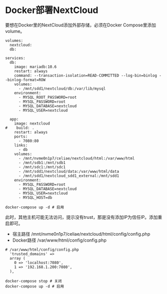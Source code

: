 # Docker部署NextCloud

要想在Docker里的NextCloud添加外部存储，必须在Docker Compose里添加volume。
```shell
volumes:
  nextcloud:
  db:

services:
  db:
    image: mariadb:10.6
    restart: always
    command: --transaction-isolation=READ-COMMITTED --log-bin=binlog --binlog-format=ROW
    volumes:
      - /mnt/sdd1/nextcloud/db:/var/lib/mysql
    environment:
      - MYSQL_ROOT_PASSWORD=root
      - MYSQL_PASSWORD=root
      - MYSQL_DATABASE=nextcloud
      - MYSQL_USER=nextcloud

  app:
    image: nextcloud
#    build: .
    restart: always
    ports:
      - 7080:80
    links:
      - db
    volumes:
      - /mnt/nvme0n1p7/celiae/nextcloud/html:/var/www/html
      - /mnt/sdb1:/mnt/sdb1
      - /mnt/sdc1:/mnt/sdc1
      - /mnt/sdd1/nextcloud/data:/var/www/html/data
      - /mnt/sdd1/nextcloud_sdd1_external:/mnt/sdd1
    environment:
      - MYSQL_PASSWORD=root
      - MYSQL_DATABASE=nextcloud
      - MYSQL_USER=nextcloud
      - MYSQL_HOST=db
```

```shell
docker-compose up -d # 启用
```

此时，其他主机可能无法访问，提示没有trust，那是没有添加IP为信任IP。添加重启即可。
- 宿主路径 /mnt/nvme0n1p7/celiae/nextcloud/html/config/config.php
- Docker路径 /var/www/html/config/config.php
```shell
# /var/www/html/config/config.php
  'trusted_domains' =>
  array (
    0 => 'localhost:7080',
    1 => '192.168.1.200:7080',
  ),
```
```shell
docker-compose stop # 关闭
docker-compose up -d # 启用
```
